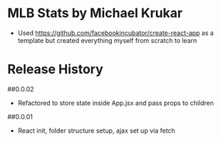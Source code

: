 # MLB Stats by Michael Krukar

- Used https://github.com/facebookincubator/create-react-app as a template but created everything myself from scratch to learn

# Release History

##0.0.02
- Refactored to store state inside App.jsx and pass props to children

##0.0.01
- React init, folder structure setup, ajax set up via fetch
